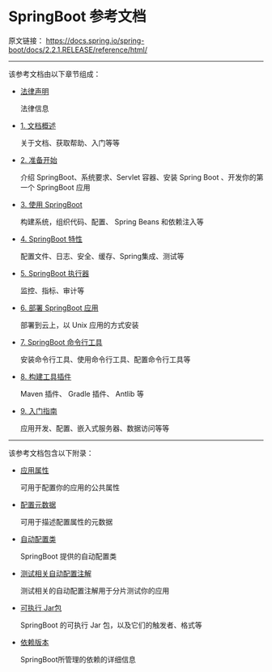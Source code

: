 # SpringBoot 参考文档

原文链接： https://docs.spring.io/spring-boot/docs/2.2.1.RELEASE/reference/html/ 

-----------------------

该参考文档由以下章节组成：

* [法律声明](docs/legal.md)

  法律信息

* [1. 文档概述](docs/documentation-overview.md)

  关于文档、获取帮助、入门等等

* [2. 准备开始](docs/getting-started.md)

  介绍 SpringBoot、系统要求、Servlet 容器、安装 Spring Boot 、开发你的第一个 SpringBoot 应用

* [3. 使用 SpringBoot](docs/using-spring-boot.md)

  构建系统，组织代码、配置、 Spring   Beans  和依赖注入等

* [4. SpringBoot 特性](docs/spring-boot-features.md)

  配置文件、日志、安全、缓存、Spring集成、测试等

* [5. SpringBoot 执行器](docs/spring-boot-actuator.md)

  监控、指标、审计等

* [6. 部署 SpringBoot 应用](docs/deployment.md)

  部署到云上，以 Unix 应用的方式安装

* [7. SpringBoot 命令行工具](docs/spring-boot-cli.md)

  安装命令行工具、使用命令行工具、配置命令行工具等

* [8. 构建工具插件](docs/build-tool-plugins.md)

  Maven 插件、 Gradle 插件、 Antlib 等

* [9. 入门指南](docs/howto.md)

  应用开发、配置、嵌入式服务器、数据访问等等



-----------------------------------------------------



该参考文档包含以下附录：

* [应用属性]()

  可用于配置你的应用的公共属性

* [配置元数据]()

  可用于描述配置属性的元数据

* [自动配置类]()

  SpringBoot 提供的自动配置类

* [测试相关自动配置注解]()

  测试相关的自动配置注解用于分片测试你的应用

* [可执行 Jar包]()

  SpringBoot 的可执行 Jar 包，以及它们的触发者、格式等

* [依赖版本]()

  SpringBoot所管理的依赖的详细信息

